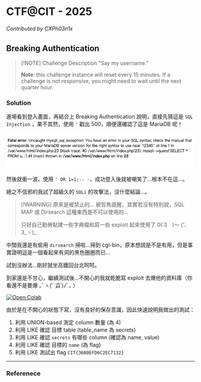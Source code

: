 # CTF@CIT - 2025
###### Contributed by CXPh03n1x

## Breaking Authentication

> [!NOTE] Challenge Description
> "Say my username."
> 
> **Note**: this challenge instance will reset every 15 minutes. If a challenge is not responsive, you might need to wait until the next quarter hour.

### Solution

進場看到登入畫面，再結合上 Breaking Authentication 說明，直接先猜這是 `SQL Injection` ，果不其然，使用 `'` 戳出 500，順便還確認了這是 MariaDB 呢！

![SQL Error Message](./sql_error.png)

然後就衝一波，使用 `' OR 1=1;-- -`，成功登入後就被嘲笑了...根本不在這...。

總之不信邪的我試了超級久的 `SQLi` 的攻擊法，沒什麼結論...。

> [!WARNING] 原來是被禁止的...
> 被哲雋提醒，其實若沒有特別說，SQL MAP 或 Dirsearch 這種東西是不可以使用的...
>
> 只好自己勤勞點建一些字典檔和寫一些 exploit 起來使用了 0(:3　)～ ('､3_ヽ)_

中間我還是有偷用 `dirsearch` 掃啦...掃到 cgi-bin，原本想說是不是有用，但是事實證明這是一個看起來有洞的黑色圈圈而已...

試到沒辦法...剛好就坐高鐵回台北呵呵。

到家還是不甘心，繼續測試後...不開心的我就乾脆寫 exploit 去爆他的資料庫（你看還不是要爆 ｡ﾟヽ(ﾟ´Д`)ﾉﾟ｡ ）

[![Open Colab](https://colab.research.google.com/assets/colab-badge.svg)](https://colab.research.google.com/drive/1ZpQ6wXxbCgz-RIddS5_lY43vIv8yELY2?usp=sharing)

由於是在不開心的狀態下寫，沒有良好的保存意識，因此快速說明我做出的測試：

1. 利用 UNION-based 測定 column 數量 (為 4)
2. 利用 LIKE 確認 目標 table (table_name 為 secrets)
3. 利用 LIKE 確認 `secrets` 有哪些 column (確認為 name, value)
4. 利用 LIKE 確認 目標的 `name` (為 flag)
5. 利用 LIKE 測試出 flag `CIT{36B0EFD6C2EC7132}`

---
### Referenece
